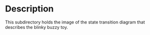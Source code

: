 # Description

This subdirectory holds the image of the state transition diagram that
describes the blinky buzzy toy.
